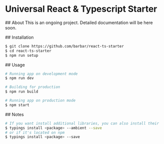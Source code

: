 # Universal React & Typescript Starter

## About
This is an ongoing project. Detailed documentation will be here soon.

## Installation
```bash
$ git clone https://github.com/barbar/react-ts-starter
$ cd react-ts-starter
$ npm run setup
```

## Usage
```bash
# Running app on development mode
$ npm run dev

# Building for production
$ npm run build

# Running app on production mode
$ npm start
```

## Notes
```bash
# If you want install additional libraries, you can also install their typings from DefinitelyTyped
$ typings install <package> --ambient --save
# or if it's located on npm
$ typings install <package> --save

```